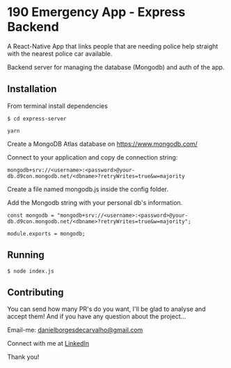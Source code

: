 # 190 Emergency App - Express Backend
A React-Native App that links people that are needing police help straight with the nearest police car available.

Backend server for managing the database (Mongodb) and auth of the app.

## Installation

From terminal install dependencies

```
$ cd express-server 
```

```
yarn
```

Create a MongoDB Atlas database on https://www.mongodb.com/ 

Connect to your application and copy de connection string:
```
mongodb+srv://<username>:<password>@your-db.d9con.mongodb.net/<dbname>?retryWrites=true&w=majority
```

Create a file named mongodb.js inside the config folder.

Add the Mongodb string with your personal db's information.
```
const mongodb = "mongodb+srv://<username>:<password>@your-db.d9con.mongodb.net/<dbname>?retryWrites=true&w=majority";

module.exports = mongodb;
```

## Running

```
$ node index.js
```



## Contributing

You can send how many PR's do you want, I'll be glad to analyse and accept them! And if you have any question about the project...

Email-me: danielborgesdecarvalho@gmail.com

Connect with me at [LinkedIn](https://www.linkedin.com/in/daniel-carvalho-0a4916122/)

Thank you!
